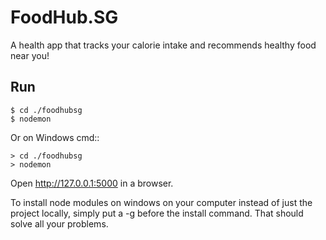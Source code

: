 FoodHub.SG
======

A health app that tracks your calorie intake and recommends healthy food near you!

Run
---

    $ cd ./foodhubsg
    $ nodemon

Or on Windows cmd::

    > cd ./foodhubsg
    > nodemon

Open http://127.0.0.1:5000 in a browser.

To install node modules on windows on your computer instead of just the project locally, simply put a -g before the install command. That should solve all your problems.
